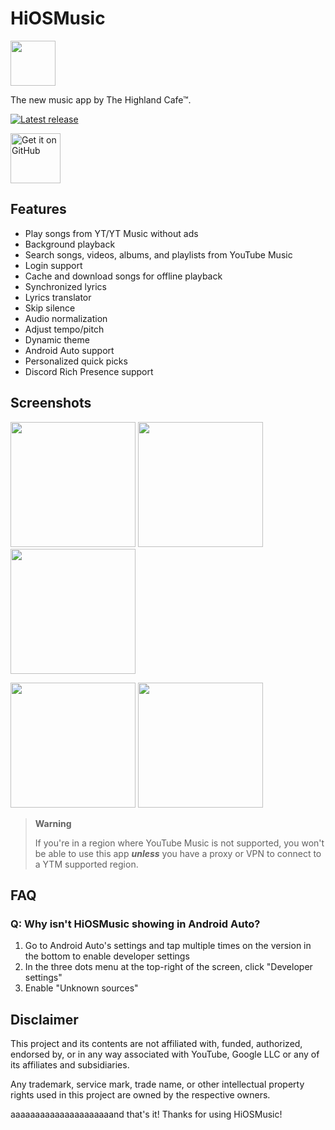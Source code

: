 # HiOSMusic

<img src="https://thehighlandcafe.github.io/hioswebcore/assets/pics/logos/hiosbadge.png" height="72">

The new music app by The Highland Cafe™.

[![Latest release](https://img.shields.io/github/v/release/z-huang/InnerTune?include_prereleases)](https://github.com/hiosdev/hiosmusic/releases)

[<img src="https://github.com/machiav3lli/oandbackupx/blob/034b226cea5c1b30eb4f6a6f313e4dadcbb0ece4/badge_github.png" alt="Get it on GitHub" height="80">](https://github.com/hiosdev/hiosmusic/releases/latest)

## Features

- Play songs from YT/YT Music without ads
- Background playback
- Search songs, videos, albums, and playlists from YouTube Music
- Login support
- Cache and download songs for offline playback
- Synchronized lyrics
- Lyrics translator
- Skip silence
- Audio normalization
- Adjust tempo/pitch
- Dynamic theme
- Android Auto support
- Personalized quick picks
- Discord Rich Presence support

## Screenshots

<p float="left">
  <img src="https://raw.githubusercontent.com/hiosdev/hiosmusic/dev/fastlane/metadata/android/en-US/images/phoneScreenshots/01.png" width="200" />
  <img src="https://raw.githubusercontent.com/hiosdev/hiosmusic/dev/fastlane/metadata/android/en-US/images/phoneScreenshots/02.png" width="200" />
  <img src="https://raw.githubusercontent.com/hiosdev/hiosmusic/dev/fastlane/metadata/android/en-US/images/phoneScreenshots/03.png" width="200" />
</p>
<p float="left">
  <img src="https://raw.githubusercontent.com/hiosdev/hiosmusic/dev/fastlane/metadata/android/en-US/images/phoneScreenshots/04.png" width="200" />
  <img src="https://raw.githubusercontent.com/hiosdev/hiosmusic/dev/fastlane/metadata/android/en-US/images/phoneScreenshots/05.png" width="200" />
</p>

> **Warning**
>
>If you're in a region where YouTube Music is not supported, you won't be able to use this app
***unless*** you have a proxy or VPN to connect to a YTM supported region.

## FAQ

### Q: Why isn't HiOSMusic showing in Android Auto?

1. Go to Android Auto's settings and tap multiple times on the version in the bottom to enable
   developer settings
2. In the three dots menu at the top-right of the screen, click "Developer settings"
3. Enable "Unknown sources"

## Disclaimer

This project and its contents are not affiliated with, funded, authorized, endorsed by, or in any
way associated with YouTube, Google LLC or any of its affiliates and subsidiaries.

Any trademark, service mark, trade name, or other intellectual property rights used in this project
are owned by the respective owners.

aaaaaaaaaaaaaaaaaaaaand that's it! Thanks for using HiOSMusic!
